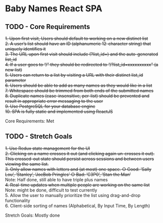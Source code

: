 # Baby Names React SPA

## TODO - Core Requirements

~~1. Upon first visit, Users should default to working on a new distinct list~~  
~~2. A user’s list should have an ID (alphanumeric 12-character string) that uniquely identifies it~~  
~~3. The URL upon first visit should include (?list_id=) and the auto-generated list_id~~  
~~4. If a user goes to “/” they should be redirected to “/?list_id=xxxxxxxxxx” (a new list)~~  
~~5. Users can return to a list by visiting a URL with their distinct list_id parameter~~  
~~6. Users should be able to add as many names as they would like in a list~~  
~~7. Whitespace should be trimmed from both ends of the submitted names~~  
~~8. Duplicate names (case-insensitive, per-list) should be prevented and result in appropriate error messaging to the user~~  
~~9. Use PostgreSQL for your database engine~~  
~~10. SPA is fully static and implemented using ReactJS~~  

Core Requirements: Met

## TODO - Stretch Goals

~~1. Use Redux state management for the UI~~  
~~2. Clicking on a name crosses it out (and clicking again un-crosses it out). This crossed-out state should persist across sessions and between users viewing  the same list.~~  
~~3. Only allow names with letters and (at most) one space. ○ Good:  ‘Sally Lou’, ’Stanley’, ‘JoeBob Pringles’ ○ Bad: ‘C3P0’, ’Stan the Man’~~  
        Note: Half done, still able to have triple plus names  
~~4. Real-time updates when multiple people are working on the same list~~  
        Note: might be done, difficult to test currently  
5. Allow the user to manually prioritize the list using drag-and-drop functionality  
6. Client-side sorting of names (Alphabetical, By Input Time, By Length)  

Stretch Goals: Mostly done
